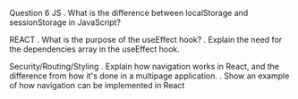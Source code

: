 Question 6
JS
. What is the difference between localStorage and sessionStorage in JavaScript?

REACT
. What is the purpose of the useEffect hook?
. Explain the need for the dependencies array in the useEffect hook.

Security/Routing/Styling
. Explain how navigation works in React, and the difference from how it's done in a multipage
application.
. Show an example of how navigation can be implemented in React